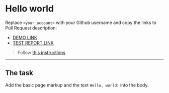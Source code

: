 # Hello world
Replace `<your_account>` with your Github username and copy the links to Pull Request description:
- [DEMO LINK](https://DenysKleimenov.github.io/layout_hello-world/)
- [TEST REPORT LINK](https://DenysKleimenov.github.io/layout_hello-world/report/html_report/)

> Follow [this instructions](https://mate-academy.github.io/layout_task-guideline/#how-to-solve-the-layout-tasks-on-github)
___

## The task
Add the basic page markup and the text `Hello, world!` into the body.

